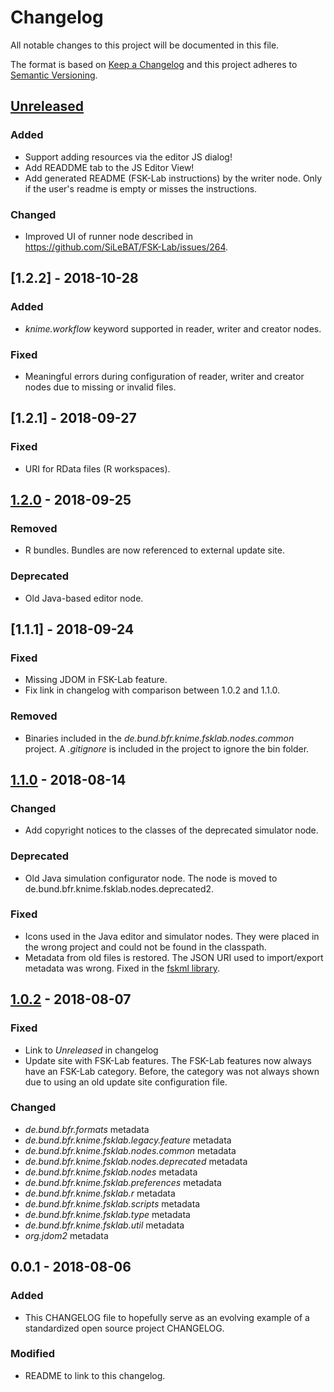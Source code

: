 # Changelog
All notable changes to this project will be documented in this file.

The format is based on [Keep a Changelog](https://keepachangelog.com/en/1.0.0/)
and this project adheres to [Semantic Versioning](http://semver.org/spec/v2.0.0.html).

## [Unreleased]

### Added
- Support adding resources via the editor JS dialog!
- Add READDME tab to the JS Editor View!
- Add generated README (FSK-Lab instructions) by the writer node. Only if the user's readme is empty or misses the instructions.

### Changed
- Improved UI of runner node described in https://github.com/SiLeBAT/FSK-Lab/issues/264.

## [1.2.2] - 2018-10-28

### Added
- *knime.workflow* keyword supported in reader, writer and creator nodes.

### Fixed
- Meaningful errors during configuration of reader, writer and creator nodes due to missing or invalid files.

## [1.2.1] - 2018-09-27

### Fixed
- URI for RData files (R workspaces).

## [1.2.0] - 2018-09-25

### Removed
- R bundles. Bundles are now referenced to external update site.

### Deprecated
- Old Java-based editor node.

## [1.1.1] - 2018-09-24

### Fixed
- Missing JDOM in FSK-Lab feature.
- Fix link in changelog with comparison between 1.0.2 and 1.1.0.

### Removed
- Binaries included in the *de.bund.bfr.knime.fsklab.nodes.common* project. A *.gitignore* is included in the project to ignore the bin folder. 


## [1.1.0] - 2018-08-14

### Changed
- Add copyright notices to the classes of the deprecated simulator node.

### Deprecated
- Old Java simulation configurator node. The node is moved to de.bund.bfr.knime.fsklab.nodes.deprecated2.

### Fixed
- Icons used in the Java editor and simulator nodes. They were placed in the wrong project and could not be found in the classpath.
- Metadata from old files is restored. The JSON URI used to import/export metadata was wrong. Fixed in the [fskml library](https://github.com/SiLeBAT/fskml/commit/fdcc4d3a4916231edff683931159457552efc7fb).

## [1.0.2] - 2018-08-07

### Fixed
- Link to *Unreleased* in changelog
- Update site with FSK-Lab features. The FSK-Lab features now always have an FSK-Lab category. Before, the category was not always shown due to using an old update site configuration file.

### Changed
- *de.bund.bfr.formats* metadata
- *de.bund.bfr.knime.fsklab.legacy.feature* metadata
- *de.bund.bfr.knime.fsklab.nodes.common* metadata
- *de.bund.bfr.knime.fsklab.nodes.deprecated* metadata
- *de.bund.bfr.knime.fsklab.nodes* metadata
- *de.bund.bfr.knime.fsklab.preferences* metadata
- *de.bund.bfr.knime.fsklab.r* metadata
- *de.bund.bfr.knime.fsklab.scripts* metadata
- *de.bund.bfr.knime.fsklab.type* metadata
- *de.bund.bfr.knime.fsklab.util* metadata
- *org.jdom2* metadata

## 0.0.1 - 2018-08-06

### Added
- This CHANGELOG file to hopefully serve as an evolving example of a
  standardized open source project CHANGELOG.

### Modified
- README to link to this changelog.

[Unreleased]: https://github.com/SiLeBAT/FSK-Lab/compare/1.2.0...HEAD
[1.2.0]: https://github.com/SiLeBAT/FSK-Lab/compare/1.1.0...1.2.0
[1.1.0]: https://github.com/SiLeBAT/FSK-Lab/compare/1.0.2...1.1.0
[1.0.2]: https://github.com/SiLeBAT/FSK-Lab/compare/0.0.1...1.0.2
